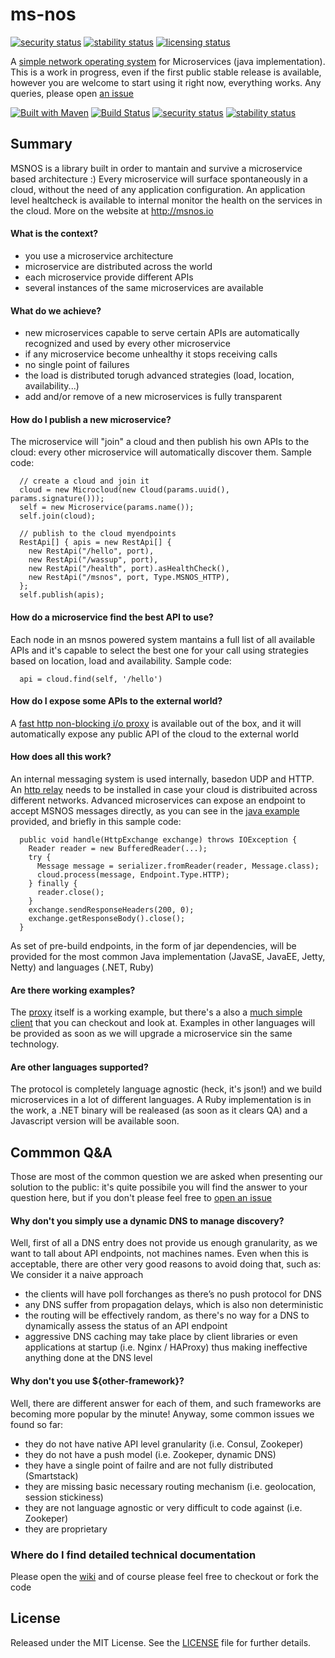 ms-nos
======


[![security status](https://qa.meterian.io/badge/pb/e9422919-933b-4b2b-a2f0-67e60bf56b2e/security)](https://qa.meterian.io/projects/?pid=e9422919-933b-4b2b-a2f0-67e60bf56b2e) [![stability status](https://qa.meterian.io/badge/pb/e9422919-933b-4b2b-a2f0-67e60bf56b2e/stability)](https://qa.meterian.io/projects/?pid=e9422919-933b-4b2b-a2f0-67e60bf56b2e) [![licensing status](https://qa.meterian.io/badge/pb/e9422919-933b-4b2b-a2f0-67e60bf56b2e/licensing)](https://qa.meterian.io/projects/?pid=e9422919-933b-4b2b-a2f0-67e60bf56b2e)

A [simple network operating system](http://msnos.io) for Microservices (java implementation). This is a work in progress, even if the first public stable release is available, however you are welcome to start using it right now, everything works. Any queries, please open [an issue](https://github.com/workshare/ms-nos/issues) 

[![Built with Maven](http://maven.apache.org/images/logos/maven-feather.png)](http://maven.apache.org/)  [![Build Status](https://travis-ci.org/workshare/ms-nos.svg?branch=master)](https://travis-ci.org/workshare/ms-nos)
[![security status](https://www.meterian.io/badge/gh/bbossola/ms-nos/security)](https://www.meterian.io/report/gh/bbossola/ms-nos)
[![stability status](https://www.meterian.com/badge/gh/bbossola/ms-nos/stability)](https://www.meterian.com/report/gh/bbossola/ms-nos)


<!--
[![Coverage Status](https://coveralls.io/repos/bbossola/ms-nos/badge.png)](https://coveralls.io/r/workshare/ms-nos)
--> 

## Summary
MSNOS is a library built in order to mantain and survive a microservice based architecture :) Every microservice will surface spontaneously in a cloud, without the need of any application configuration. An application level healtcheck is available to internal monitor the health on the services in the cloud.
More on the website at http://msnos.io

#### What is the context?
- you use a microservice architecture
- microservice are distributed across the world
- each microservice provide different APIs
- several instances of the same microservices are available

#### What do we achieve?
- new microservices capable to serve certain APIs are automatically recognized and used by every other microservice
- if any microservice become unhealthy it stops receiving calls
- no single point of failures 
- the load is distributed torugh advanced strategies (load, location, availability...)
- add and/or remove of a new microservices is fully transparent

#### How do I publish a new microservice?
The microservice will "join" a cloud and then publish his own APIs to the cloud: every other microservice will automatically discover them. Sample code:
```
  // create a cloud and join it
  cloud = new Microcloud(new Cloud(params.uuid(), params.signature()));
  self = new Microservice(params.name());
  self.join(cloud);

  // publish to the cloud myendpoints
  RestApi[] { apis = new RestApi[] {
    new RestApi("/hello", port),
    new RestApi("/wassup", port),
    new RestApi("/health", port).asHealthCheck(),
    new RestApi("/msnos", port, Type.MSNOS_HTTP),
  };
  self.publish(apis);
```

#### How do a microservice find the best API to use?
Each node in an msnos powered system mantains a full list of all available APIs and it's capable to select the best one for your call using strategies based on location, load and availability. Sample code:
```
  api = cloud.find(self, '/hello')
```

#### How do I expose some APIs to the external world?
A [fast http non-blocking i/o proxy](https://github.com/workshare/ms-nos-proxy) is available out of the box, and it will automatically expose any public API of the cloud to the external world

#### How does all this work?
An internal messaging system is used internally, basedon UDP and HTTP. An [http relay](https://github.com/workshare/ms-nos-www) needs to be installed in case your cloud is distribuited across different networks. Advanced microservices can expose an endpoint to accept MSNOS messages directly, as you can see in the [java example](https://github.com/workshare/ms-nos-usvc-client) provided, and briefly in this sample code: 

```
  public void handle(HttpExchange exchange) throws IOException {
    Reader reader = new BufferedReader(...);
    try {
      Message message = serializer.fromReader(reader, Message.class);
      cloud.process(message, Endpoint.Type.HTTP);
    } finally {
      reader.close();
    }
    exchange.sendResponseHeaders(200, 0);
    exchange.getResponseBody().close();
  }
```
As set of pre-build endpoints, in the form of jar dependencies, will be provided for the most common Java implementation (JavaSE, JavaEE, Jetty, Netty) and languages (.NET, Ruby)

#### Are there working examples?
The [proxy](https://github.com/workshare/ms-nos-proxy) itself is a working example, but there's a also a [much simple client](https://github.com/workshare/ms-nos-usvc-client) that you can checkout and look at. Examples in other languages will be provided as soon as we will upgrade a microservice sin the same technology.

#### Are other languages supported?
The protocol is completely language agnostic (heck, it's json!) and we build microservices in a lot of different languages. A Ruby implementation is in the work, a .NET binary will be realeased (as soon as it clears QA) and a Javascript version will be available soon.

## Commmon Q&A
Those are most of the common question we are asked when presenting our solution to the public: it's quite possibile you will find the answer to your question here, but if you don't please feel free to [open an issue](https://github.com/workshare/ms-nos/issues)

#### Why don't you simply use a dynamic DNS to manage discovery?
Well, first of all a DNS entry does not provide us enough granularity, as we want to tall about API endpoints, not machines names. Even when this is acceptable, there are other very good reasons to avoid doing that, such as:
We consider it a naive approach
- the clients will have poll forchanges as there’s no push protocol for DNS
- any DNS suffer from propagation delays, which is also non deterministic
- the routing will be effectively random, as there's no way for a DNS to dynamically assess the status of an API endpoint 
- aggressive DNS caching may take place by client libraries or even applications at startup (i.e. Nginx / HAProxy) thus making ineffective anything done at the DNS level 

#### Why don't you use ${other-framework}?
Well, there are different answer for each of them, and such frameworks are becoming more popular by the minute! Anyway, some common issues we found so far:
- they do not have native API level granularity (i.e. Consul,  Zookeper)
- they do not have a push model (i.e. Zookeper, dynamic DNS)
- they have a single point of failre and are not fully distributed (Smartstack)
- they are missing basic necessary routing mechanism (i.e. geolocation, session stickiness)
- they are not language agnostic or very difficult to code against (i.e. Zookeper)
- they are proprietary

### Where do I find detailed technical documentation
Please open the [wiki](https://github.com/workshare/ms-nos/wiki) and of course please feel free to checkout or fork the code

## License
Released under the MIT License.  See the [LICENSE](LICENSE) file for further details.

